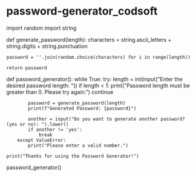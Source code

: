 # password-generator_codsoft
import random
import string

def generate_password(length):
    characters = string.ascii_letters + string.digits + string.punctuation
    
    password = ''.join(random.choice(characters) for i in range(length))
    
    return password

def password_generator():
    while True:
        try:
            length = int(input("Enter the desired password length: "))
            if length < 1:
                print("Password length must be greater than 0. Please try again.")
                continue

            password = generate_password(length)
            print(f"Generated Password: {password}")

            another = input("Do you want to generate another password? (yes or no): ").lower()
            if another != 'yes':
                break
        except ValueError:
            print("Please enter a valid number.")

    print("Thanks for using the Password Generator!")

password_generator()
